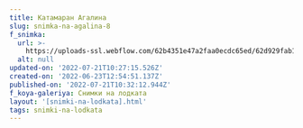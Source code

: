 ```yaml
---
title: Катамаран Агалина
slug: snimka-na-agalina-8
f_snimka:
  url: >-
    https://uploads-ssl.webflow.com/62b4351e47a2faa0ecdc65ed/62d929fab18a3b0f8ee6755d_62d91871f554555a534661d3_62b4629468577c207ac8840a_IMG_20200730_183626.jpg
  alt: null
updated-on: '2022-07-21T10:27:15.526Z'
created-on: '2022-06-23T12:54:51.137Z'
published-on: '2022-07-21T10:32:12.944Z'
f_koya-galeriya: Снимки на лодката
layout: '[snimki-na-lodkata].html'
tags: snimki-na-lodkata
---
```



